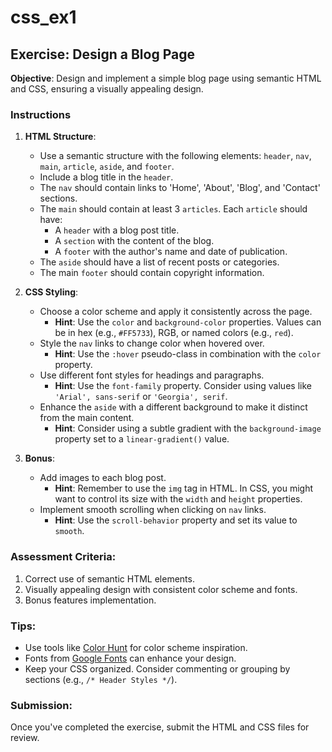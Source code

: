# css_ex1
## Exercise: Design a Blog Page

**Objective**: Design and implement a simple blog page using semantic HTML and CSS, ensuring a visually appealing design.

### Instructions

1. **HTML Structure**:
   - Use a semantic structure with the following elements: `header`, `nav`, `main`, `article`, `aside`, and `footer`.
   - Include a blog title in the `header`.
   - The `nav` should contain links to 'Home', 'About', 'Blog', and 'Contact' sections.
   - The `main` should contain at least 3 `articles`. Each `article` should have:
     - A `header` with a blog post title.
     - A `section` with the content of the blog.
     - A `footer` with the author's name and date of publication.
   - The `aside` should have a list of recent posts or categories.
   - The main `footer` should contain copyright information.

2. **CSS Styling**:
   - Choose a color scheme and apply it consistently across the page.
     - **Hint**: Use the `color` and `background-color` properties. Values can be in hex (e.g., `#FF5733`), RGB, or named colors (e.g., `red`).
   - Style the `nav` links to change color when hovered over.
     - **Hint**: Use the `:hover` pseudo-class in combination with the `color` property.
   - Use different font styles for headings and paragraphs.
     - **Hint**: Use the `font-family` property. Consider using values like `'Arial', sans-serif` or `'Georgia', serif`.
   - Enhance the `aside` with a different background to make it distinct from the main content.
     - **Hint**: Consider using a subtle gradient with the `background-image` property set to a `linear-gradient()` value.

3. **Bonus**:
   - Add images to each blog post.
     - **Hint**: Remember to use the `img` tag in HTML. In CSS, you might want to control its size with the `width` and `height` properties.
   - Implement smooth scrolling when clicking on `nav` links.
     - **Hint**: Use the `scroll-behavior` property and set its value to `smooth`.

### Assessment Criteria:

1. Correct use of semantic HTML elements.
2. Visually appealing design with consistent color scheme and fonts.
3. Bonus features implementation.

### Tips:

- Use tools like [Color Hunt](https://colorhunt.co/) for color scheme inspiration.
- Fonts from [Google Fonts](https://fonts.google.com/) can enhance your design.
- Keep your CSS organized. Consider commenting or grouping by sections (e.g., `/* Header Styles */`).

### Submission:

Once you've completed the exercise, submit the HTML and CSS files for review.
